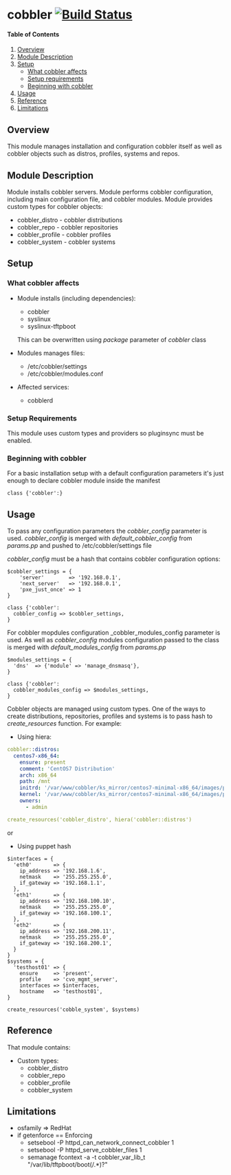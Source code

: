 # cobbler [![Build Status](https://travis-ci.org/spacedog/puppet-cobbler.svg)](https://travis-ci.org/spacedog/puppet-cobbler)

#### Table of Contents

1. [Overview](#overview)
2. [Module Description](#module-description)
3. [Setup](#setup)
    * [What cobbler affects](#what-cobbler-affects)
    * [Setup requirements](#setup-requirements)
    * [Beginning with cobbler](#beginning-with-cobbler)
4. [Usage](#usage)
5. [Reference](#reference)
5. [Limitations](#limitations)

## Overview

This module manages installation and configuration cobbler itself as well as
cobbler objects such as distros, profiles, systems and repos.

## Module Description

Module installs cobbler servers. Module performs cobbler configuration,
including main configuration file, and cobbler modules. Module provides  custom
types for cobbler objects:
  * cobbler_distro - cobbler distributions
  * cobbler_repo - cobbler repositories
  * cobbler_profile - cobbler profiles
  * cobbler_system - cobbler systems


## Setup

### What cobbler affects

+ Module installs (including dependencies):
  * cobbler
  * syslinux
  * syslinux-tftpboot

  This can be overwritten using *_package_* parameter of *_cobbler_* class
  
+ Modules manages files:
  * /etc/cobbler/settings
  * /etc/cobbler/modules.conf

+ Affected services:
  * cobblerd

### Setup Requirements

This module uses custom types and providers so pluginsync must be enabled.

### Beginning with cobbler

For a basic installation setup with a default configuration parameters it's just
enough to declare cobbler module inside the manifest
```puppet
class {'cobbler':}
```

## Usage

To pass any configuration parameters the *cobbler_config* parameter is used.
*cobbler_config* is merged with *default_cobbler_config* from _params.pp_ and
pushed to /etc/cobbler/settings file

*cobbler_config* must be a hash that contains cobbler configuration options:

```puppet
$cobbler_settings = {
    'server'        => '192.168.0.1',
    'next_server'   => '192.168.0.1',
    'pxe_just_once' => 1
}

class {'cobbler':
  cobbler_config => $cobbler_settings,
}
```

For cobbler mopdules configuration _cobbler_modules_config parameter is used.
As well as _cobbler_config_ modules configuration passed to the class is merged
with _default_modules_config_ from _params.pp_

```puppet
$modules_settings = {
  'dns'  => {'module' => 'manage_dnsmasq'},
}

class {'cobbler':
  cobbler_modules_config => $modules_settings,
}
```

Cobbler objects are managed using custom types. One of the ways to create
distributions, repositories, profiles and systems is to pass hash to
_create_resources_ function. For example:
+ Using hiera:
```yaml
cobbler::distros:
  centos7-x86_64:
    ensure: present
    comment: 'CentOS7 Distribution'
    arch: x86_64
    path: /mnt
    initrd: '/var/www/cobbler/ks_mirror/centos7-minimal-x86_64/images/pxeboot/initrd.img'
    kernel: '/var/www/cobbler/ks_mirror/centos7-minimal-x86_64/images/pxeboot/vmlinuz'
    owners:
      - admin

create_resources('cobbler_distro', hiera('cobbler::distros')
```
or

+ Using puppet hash
```puppet
$interfaces = {
  'eth0'       => {
    ip_address => '192.168.1.6',
    netmask    => '255.255.255.0',
    if_gateway => '192.168.1.1',
  },
  'eth1'       => {
    ip_address => '192.168.100.10',
    netmask    => '255.255.255.0',
    if_gateway => '192.168.100.1',
  },
  'eth2'       => {
    ip_address => '192.168.200.11',
    netmask    => '255.255.255.0',
    if_gateway => '192.168.200.1',
  }
}
$systems = {
  'testhost01' => {
    ensure     => 'present',
    profile    => 'cvo_mgmt_server',
    interfaces => $interfaces,
    hostname   => 'testhost01',
}

create_resources('cobble_system', $systems)
```

## Reference

That module contains:
 + Custom types:
    * cobbler_distro
    * cobbler_repo
    * cobbler_profile
    * cobbler_system

## Limitations

+ osfamily => RedHat
+ if getenforce == Enforcing
  * setsebool -P httpd_can_network_connect_cobbler 1
  * setsebool -P httpd_serve_cobbler_files 1
  * semanage fcontext -a -t cobbler_var_lib_t "/var/lib/tftpboot/boot(/.*)?"
